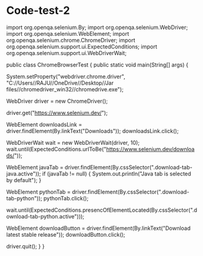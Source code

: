 # Code-test-2
import org.openqa.selenium.By;
import org.openqa.selenium.WebDriver;
import org.openqa.selenium.WebElement;
import org.openqa.selenium.chrome.ChromeDriver;
import org.openqa.selenium.support.ui.ExpectedConditions;
import org.openqa.selenium.support.ui.WebDriverWait;

public class ChromeBrowserTest {
public static void main(String[] args) {
       
System.setProperty("webdriver.chrome.driver", "C://Users//RAJU//OneDrive//Desktop//Jar files//chromedriver_win32//chromedrive.exe");

WebDriver driver = new ChromeDriver();

 driver.get("https://www.selenium.dev/");

WebElement downloadsLink = driver.findElement(By.linkText("Downloads"));
downloadsLink.click();

WebDriverWait wait = new WebDriverWait(driver, 10);
  wait.until(ExpectedConditions.urlToBe("https://www.selenium.dev/downloads/"));

WebElement javaTab = driver.findElement(By.cssSelector(".download-tab-java.active"));
        if (javaTab != null) {
System.out.println("Java tab is selected by default");
        }

WebElement pythonTab = driver.findElement(By.cssSelector(".download-tab-python"));
        pythonTab.click();

  wait.until(ExpectedConditions.presencOfElementLocated(By.cssSelector(".download-tab-python.active")));

WebElement downloadButton = driver.findElement(By.linkText("Download latest stable release"));
 downloadButton.click();

driver.quit();
    }
}


